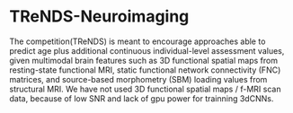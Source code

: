 # TReNDS-Neuroimaging

The competition(TReNDS) is meant to encourage approaches able to predict age plus additional continuous individual-level assessment values, given multimodal brain features such as 3D functional spatial maps from resting-state functional MRI, static functional network connectivity (FNC) matrices, and source-based morphometry (SBM) loading values from structural MRI.
We have not used 3D functional spatial maps / f-MRI scan data, because of low SNR and lack of gpu power for trainning 3dCNNs.
